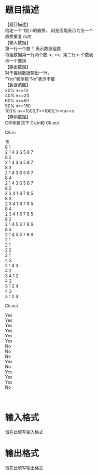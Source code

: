 # 

 
 # 题目描述 
<p>【题目描述】<br />
给定一个&nbsp;1到&nbsp;n的置换，&nbsp;问是否能表示为另一个<br />
置换重复&nbsp;m次<br />
【输入数据】<br />
第一行一个数&nbsp;T&nbsp;表示数据组数<br />
每组数据第一行两个数&nbsp;n，m，第二行&nbsp;n&nbsp;个数表<br />
示一个置换<br />
【输出数据】<br />
对于每组数据输出一行，<br />
&ldquo;Yes&rdquo;表示能&ldquo;No&rdquo;表示不能<br />
【数据范围】<br />
20%&nbsp;n&lt;=10<br />
40%&nbsp;n&lt;=20<br />
60%&nbsp;n&lt;=50<br />
90%&nbsp;n&lt;=150<br />
100%&nbsp;n&lt;=1000,T&lt;=1000,1&lt;=m&lt;=n<br />
【样例数据】<br />
C样例目录下&nbsp;Ck.in和&nbsp;Ck.out</p>

<p>CK.in</p>

<p>15<br />
8&nbsp;1<br />
2&nbsp;1&nbsp;4&nbsp;3&nbsp;6&nbsp;5&nbsp;8&nbsp;7<br />
8&nbsp;2<br />
2&nbsp;1&nbsp;4&nbsp;3&nbsp;6&nbsp;5&nbsp;8&nbsp;7<br />
8&nbsp;3<br />
2&nbsp;1&nbsp;4&nbsp;3&nbsp;6&nbsp;5&nbsp;8&nbsp;7<br />
8&nbsp;4<br />
2&nbsp;1&nbsp;4&nbsp;3&nbsp;6&nbsp;5&nbsp;8&nbsp;7<br />
8&nbsp;2<br />
2&nbsp;3&nbsp;4&nbsp;1&nbsp;6&nbsp;7&nbsp;8&nbsp;5<br />
8&nbsp;3&nbsp;<br />
2&nbsp;3&nbsp;4&nbsp;1&nbsp;6&nbsp;7&nbsp;8&nbsp;5<br />
8&nbsp;4<br />
2&nbsp;3&nbsp;4&nbsp;1&nbsp;6&nbsp;7&nbsp;8&nbsp;5<br />
8&nbsp;2<br />
2&nbsp;1&nbsp;4&nbsp;5&nbsp;3&nbsp;7&nbsp;8&nbsp;6<br />
8&nbsp;3<br />
2&nbsp;1&nbsp;4&nbsp;5&nbsp;3&nbsp;7&nbsp;8&nbsp;6<br />
2&nbsp;1<br />
2&nbsp;1<br />
2&nbsp;2<br />
2&nbsp;1<br />
4&nbsp;2<br />
2&nbsp;1&nbsp;4&nbsp;3<br />
4&nbsp;2<br />
3&nbsp;4&nbsp;1&nbsp;2<br />
4&nbsp;2<br />
3&nbsp;1&nbsp;2&nbsp;4<br />
4&nbsp;3&nbsp;<br />
3&nbsp;1&nbsp;2&nbsp;4</p>

<p>Ck.out</p>

<p>Yes<br />
Yes<br />
Yes<br />
Yes<br />
Yes<br />
Yes<br />
No<br />
No<br />
No<br />
Yes<br />
No<br />
Yes<br />
Yes<br />
Yes<br />
No</p>

<p>&nbsp;</p> 

 
 # 输入格式 
<p>请在此填写输入格式</p> 

 
 # 输出格式 
<p>请在此填写输出格式</p> 
